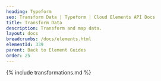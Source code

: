 ```yaml
---
heading: Typeform
seo: Transform Data | Typeform | Cloud Elements API Docs
title: Transform Data
description: Transform and map data.
layout: docs
breadcrumbs: /docs/elements.html
elementId: 339
parent: Back to Element Guides
order: 25
---
```


{% include transformations.md %}
